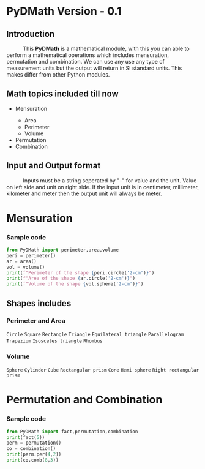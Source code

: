 # PyDMath Version - 0.1
## Introduction
&#160;&#160;&#160;&#160;&#160;&#160;&#160;&#160;&#160;&#160; This **PyDMath** is a mathematical module, with this you can able to perform a mathematical operations 
which includes mensuration, permutation and combination. We can use any use any type of measurement units but the output will return in SI standard units.
This makes differ from other Python modules.

## Math topics included till now
<ul>
  <li>Mensuration</li>
  <ul>
    <li>Area</li>
    <li>Perimeter</li>
    <li>Volume</li>
   </ul>
  <li>Permutation</li>
  <li>Combination</li>
</ul>

## Input and Output format
&#160;&#160;&#160;&#160;&#160;&#160;&#160;&#160;&#160;&#160; Inputs must be a string seperated by "-" for value and the unit. Value on left side and unit on right side. If the input unit is in centimeter, millimeter, kilometer and meter then the output unit will always be meter.

# Mensuration
### Sample code
```python
from PyDMath import perimeter,area,volume
peri = perimeter()
ar = area()
vol = volume()
print(f"Perimeter of the shape {peri.circle('2-cm')}")
print(f"Area of the shape {ar.circle('2-cm')}")
print(f"Volume of the shape {vol.sphere('2-cm')}")
```

## Shapes includes
### Perimeter and Area
```Circle``` ```Square``` ```Rectangle``` ```Triangle``` ```Equilateral triangle``` ```Parallelogram``` ```Trapezium``` ```Isosceles triangle``` ```Rhombus```
### Volume
```Sphere``` ```Cylinder``` ```Cube``` ```Rectangular prism``` ```Cone``` ```Hemi sphere``` ```Right rectangular prism``` 

# Permutation and Combination
### Sample code
```python
from PyDMath import fact,permutation,combination
print(fact(5))
perm = permutation()
co = combination()
print(perm.per(4,2))
print(co.comb(8,3))
```
